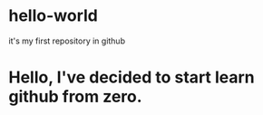 # hello-world
it's my first repository in github

# Hello, I've decided to start learn github from zero.
